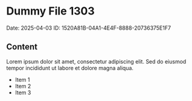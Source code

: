 # Dummy File 1303

Date: 2025-04-03
ID: 1520A81B-04A1-4E4F-8888-20736375E1F7

## Content

Lorem ipsum dolor sit amet, consectetur adipiscing elit.
Sed do eiusmod tempor incididunt ut labore et dolore magna aliqua.

* Item 1
* Item 2
* Item 3
